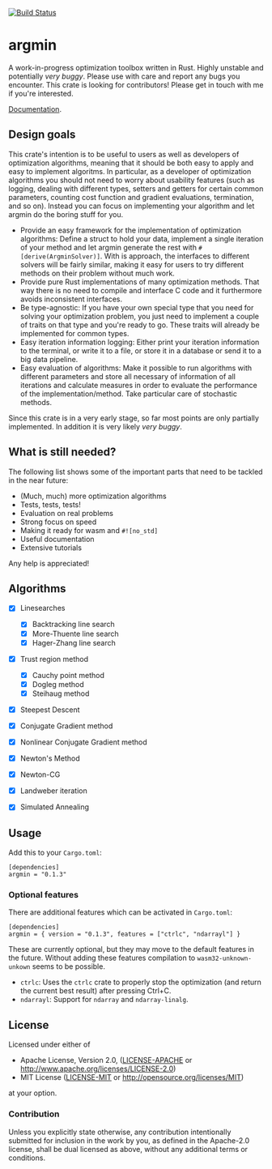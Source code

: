 [![Build Status](https://travis-ci.org/argmin-rs/argmin.svg?branch=master)](https://travis-ci.org/argmin-rs/argmin)

# argmin

A work-in-progress optimization toolbox written in Rust.
Highly unstable and potentially *very buggy*.
Please use with care and report any bugs you encounter.
This crate is looking for contributors!
Please get in touch with me if you're interested.

[Documentation](https://argmin-rs.github.io/argmin/argmin/).


## Design goals

This crate's intention is to be useful to users as well as developers of optimization algorithms, meaning that it should be both easy to apply and easy to implement algoritms.
In particular, as a developer of optimization algorithms you should not need to worry about usability features (such as logging, dealing with different types, setters and getters for certain common parameters, counting cost function and gradient evaluations, termination,  and so on).
Instead you can focus on implementing your algorithm and let argmin do the boring stuff for you.

- Provide an easy framework for the implementation of optimization algorithms: Define a struct to hold your data, implement a single iteration of your method and let argmin generate the rest with `#[derive(ArgminSolver)]`. With is approach, the interfaces to different solvers will be fairly similar, making it easy for users to try different methods on their problem without much work.
- Provide pure Rust implementations of many optimization methods. That way there is no need to compile and interface C code and it furthermore avoids inconsistent interfaces.
- Be type-agnostic: If you have your own special type that you need for solving your optimization problem, you just need to implement a couple of traits on that type and you're ready to go. These traits will already be implemented for common types.
- Easy iteration information logging: Either print your iteration information to the terminal, or write it to a file, or store it in a database or send it to a big data pipeline.
- Easy evaluation of algorithms: Make it possible to run algorithms with different parameters and store all necessary of information of all iterations and calculate measures in order to evaluate the performance of the implementation/method. Take particular care of stochastic methods.

Since this crate is in a very early stage, so far most points are only partially implemented. In addition it is very likely *very buggy*.


## What is still needed?

The following list shows some of the important parts that need to be tackled in the near future:

- (Much, much) more optimization algorithms
- Tests, tests, tests!
- Evaluation on real problems
- Strong focus on speed
- Making it ready for wasm and `#![no_std]`
- Useful documentation
- Extensive tutorials

Any help is appreciated! 


## Algorithms

- [X] Linesearches
  - [X] Backtracking line search
  - [X] More-Thuente line search
  - [X] Hager-Zhang line search
- [X] Trust region method
  - [X] Cauchy point method
  - [X] Dogleg method
  - [X] Steihaug method
- [X] Steepest Descent
- [X] Conjugate Gradient method
- [X] Nonlinear Conjugate Gradient method
- [X] Newton's Method
- [X] Newton-CG
- [X] Landweber iteration
- [X] Simulated Annealing


## Usage

Add this to your `Cargo.toml`:

```
[dependencies]
argmin = "0.1.3"
```


### Optional features

There are additional features which can be activated in `Cargo.toml`:

```
[dependencies]
argmin = { version = "0.1.3", features = ["ctrlc", "ndarrayl"] }
```

These are currently optional, but they may move to the default features in the future. 
Without adding these features compilation to `wasm32-unknown-unkown` seems to be possible.

- `ctrlc`: Uses the `ctrlc` crate to properly stop the optimization (and return the current best result) after pressing Ctrl+C.
- `ndarrayl`: Support for `ndarray` and `ndarray-linalg`.


## License

Licensed under either of

  * Apache License, Version 2.0, ([LICENSE-APACHE](LICENSE-APACHE) or http://www.apache.org/licenses/LICENSE-2.0)
  * MIT License ([LICENSE-MIT](LICENSE-MIT) or http://opensource.org/licenses/MIT)

at your option.

### Contribution

Unless you explicitly state otherwise, any contribution intentionally submitted for inclusion in the work by you, as defined in the Apache-2.0 license, shall be dual licensed as above, without any additional terms or conditions.

